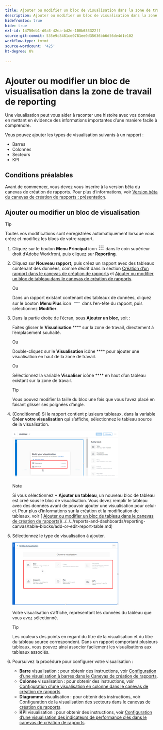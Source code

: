 ```yaml
---
title: Ajouter ou modifier un bloc de visualisation dans la zone de travail de reporting
description: Ajouter ou modifier un bloc de visualisation dans la zone de travail de reporting
hidefromtoc: true
hide: true
exl-id: 14750eb1-d0a3-42ea-bd2e-100b633322ff
source-git-commit: 535e9c8481ce0781ee0d35636bb6d56de4d1e102
workflow-type: tm+mt
source-wordcount: '425'
ht-degree: 8%

---
```


# Ajouter ou modifier un bloc de visualisation dans la zone de travail de reporting

Une visualisation peut vous aider à raconter une histoire avec vos données en mettant en évidence des informations importantes d’une manière facile à comprendre.

Vous pouvez ajouter les types de visualisation suivants à un rapport :

* Barres
* Colonnes
* Secteurs
* KPI

## Conditions préalables

Avant de commencer, vous devez vous inscrire à la version bêta du canevas de création de rapports. Pour plus d’informations, voir [Version bêta du canevas de création de rapports : présentation](/help/quicksilver/product-announcements/betas/canvas-dashboards-beta/reporting-canvas-beta-overview.md).

## Ajouter ou modifier un bloc de visualisation

>[!TIP]
>
>Toutes vos modifications sont enregistrées automatiquement lorsque vous créez et modifiez les blocs de votre rapport.

1. Cliquez sur le bouton **Menu Principal** icon ![](assets/main-menu-icon.png) dans le coin supérieur droit d’Adobe Workfront, puis cliquez sur **Reporting**.
1. Cliquez sur **Nouveau rapport**, puis créez un rapport avec des tableaux contenant des données, comme décrit dans la section [Création d’un rapport dans le canevas de création de rapports](../../../reports-and-dashboards/reporting-canvas/manage-reports/build-report.md) et [Ajouter ou modifier un bloc de tableau dans le canevas de création de rapports](../../../reports-and-dashboards/reporting-canvas/table-blocks/add-or-edit-report-table.md).

   Ou

   Dans un rapport existant contenant des tableaux de données, cliquez sur le bouton **Menu Plus** icon ![](assets/more-icon.png) dans l’en-tête du rapport, puis sélectionnez **Modifier**.

1. Dans la partie droite de l’écran, sous **Ajouter un bloc**, soit :

   Faites glisser le **Visualisation** **** sur la zone de travail, directement à l’emplacement souhaité.

   Ou

   Double-cliquez sur le **Visualisation** icône **** pour ajouter une visualisation en haut de la zone de travail.

   Ou

   Sélectionnez la variable **Visualiser** icône **** en haut d’un tableau existant sur la zone de travail.

   >[!TIP]
   >
   >Vous pouvez modifier la taille du bloc une fois que vous l’avez placé en faisant glisser ses poignées d’angle.

1. (Conditionnel) Si le rapport contient plusieurs tableaux, dans la variable **Créer votre visualisation** qui s’affiche, sélectionnez le tableau source de la visualisation.

   ![](assets/select-table-on-vis-350x155.png)

   >[!NOTE]
   >
   >Si vous sélectionnez **+ Ajouter un tableau**, un nouveau bloc de tableau est créé sous le bloc de visualisation. Vous devez remplir le tableau avec des données avant de pouvoir ajouter une visualisation pour celui-ci. Pour plus d’informations sur la création et la modification de tableaux, voir [ [Ajouter ou modifier un bloc de tableau dans le canevas de création de rapports](../../../reports-and-dashboards/reporting-canvas/table-blocks/add-or-edit-report-table.md)](../../../reports-and-dashboards/reporting-canvas/table-blocks/add-or-edit-report-table.md)

1. Sélectionnez le type de visualisation à ajouter.

   ![](assets/select-vis-type-350x205.png)

   Votre visualisation s’affiche, représentant les données du tableau que vous avez sélectionné.

   >[!TIP]
   >
   >Les couleurs des points en regard du titre de la visualisation et du titre du tableau source correspondent. Dans un rapport comportant plusieurs tableaux, vous pouvez ainsi associer facilement les visualisations aux tableaux associés.

1. Poursuivez la procédure pour configurer votre visualisation :

   * **Barre** visualisation : pour obtenir des instructions, voir [Configuration d’une visualisation à barres dans le Canevas de création de rapports](../../../reports-and-dashboards/reporting-canvas/visualization-blocks/configure-bar-visualization.md#bar).
   * **Colonne** visualisation : pour obtenir des instructions, voir [Configuration d’une visualisation en colonne dans le canevas de création de rapports](../../../reports-and-dashboards/reporting-canvas/visualization-blocks/configure-column-visualization.md).
   * **Diagramme** visualisation : pour obtenir des instructions, voir [Configuration de la visualisation des secteurs dans le canevas de création de rapports](../../../reports-and-dashboards/reporting-canvas/visualization-blocks/configure-pie-visualization.md).
   * **KPI** visualisation : pour obtenir des instructions, voir [Configuration d’une visualisation des indicateurs de performance clés dans le canevas de création de rapports](../../../reports-and-dashboards/reporting-canvas/visualization-blocks/configure-kpi-visualization.md).
